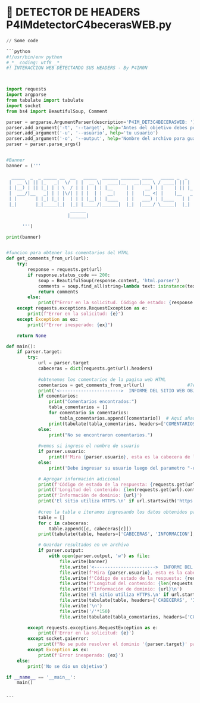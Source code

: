 # 👹 DETECTOR DE HEADERS   P4IMdetectorC4becerasWEB.py

````python
// Some code

```python
#!/usr/bin/env python
#_*_ coding: utf8 _*_
#! INTERACCION WEB DETECTANDO SUS HEADERS - By P4IM0N



import requests
import argparse
from tabulate import tabulate
import socket
from bs4 import BeautifulSoup, Comment

parser = argparse.ArgumentParser(description='P4IM_DET3C4BECERASWEB: ')
parser.add_argument('-t', '--target', help='Antes del objetivo debes poner el parametro "-t"')
parser.add_argument('-u', '--usuario', help='tu usuario')
parser.add_argument('-o', '--output', help='Nombre del archivo para guardar los resultados')
parser = parser.parse_args()


#Banner
banner = ('''
      
  _____  _  _ _____ __  __   _____  ______ _______ ____   _____ _  _   ____  ______ _____ ______ _____             _______          ________ ____  
 |  __ \| || |_   _|  \/  | |  __ \|  ____|__   __|___ \ / ____| || | |  _ \|  ____/ ____|  ____|  __ \     /\    / ____\ \        / /  ____|  _ \ 
 | |__) | || |_| | | \  / | | |  | | |__     | |    __) | |    | || |_| |_) | |__ | |    | |__  | |__) |   /  \  | (___  \ \  /\  / /| |__  | |_) |
 |  ___/|__   _| | | |\/| | | |  | |  __|    | |   |__ <| |    |__   _|  _ <|  __|| |    |  __| |  _  /   / /\ \  \___ \  \ \/  \/ / |  __| |  _ < 
 | |       | |_| |_| |  | | | |__| | |____   | |   ___) | |____   | | | |_) | |___| |____| |____| | \ \  / ____ \ ____) |  \  /\  /  | |____| |_) |
 |_|       |_|_____|_|  |_| |_____/|______|  |_|  |____/ \_____|  |_| |____/|______\_____|______|_|  \_\/_/    \_\_____/    \/  \/   |______|____/ 
                        ______                                                                                                                     
                       |______|                                                                                           by P4IM0N                         

      ''')

print(banner)


#funcion para obtener los comentarios del HTML
def get_comments_from_url(url):
    try:
        response = requests.get(url)
        if response.status_code == 200:
            soup = BeautifulSoup(response.content, 'html.parser')
            comments = soup.find_all(string=lambda text: isinstance(text, Comment))
            return comments
        else:
            print(f"Error en la solicitud. Código de estado: {response.status_code}")
    except requests.exceptions.RequestException as e:
        print(f"Error en la solicitud: {e}")
    except Exception as ex:
        print(f"Error inesperado: {ex}")

    return None

def main():
    if parser.target:
        try:
            url = parser.target
            cabeceras = dict(requests.get(url).headers)
            
            #obtenemos los comentarios de la pagina web HTML
            comentarios = get_comments_from_url(url)                #?ejecutamos la fiuncion que nos devuelve los comentarios encontrados en el html de la pagina objetivo usando BeautifulSoup
            print('<----------------------->  INFORME DEL SITIO WEB OBJETIVO  <----------------------->\n')
            if comentarios:
                print("Comentarios encontrados:")
                tabla_comentarios = [] 
                for comentario in comentarios:
                    tabla_comentarios.append([comentario])  # Aquí añadimos el comentario en una lista dentro de otra lista
                print(tabulate(tabla_comentarios, headers=['COMENTARIOS EN EL HTML'], tablefmt='grid'))
            else:
                print("No se encontraron comentarios.")
                
            #vemos si ingreso el nombre de usuario
            if parser.usuario:    
                print(f'Mira {parser.usuario}, esta es la cabecera de la pagina OBJETIVO:')
            else:
                print('Debe ingresar su usuario luego del parametro "-u"')

            # Agregar información adicional
            print(f'Código de estado de la respuesta: {requests.get(url).status_code}')
            print(f'Longitud del contenido: {len(requests.get(url).content)} bytes')
            print(f'Información de dominio: {url}')
            print('El sitio utiliza HTTPS.\n' if url.startswith('https') else 'El sitio no utiliza HTTPS.\n')
        
            #creo la tabla e iteramos ingresando los datos obtenidos para mostrar en la consola 
            table = []                               
            for c in cabeceras:
                table.append([c, cabeceras[c]])
            print(tabulate(table, headers=['CABECERAS', 'INFORMACION'], tablefmt='grid'))

            # Guardar resultados en un archivo
            if parser.output:
                with open(parser.output, 'w') as file:
                    file.write(banner)
                    file.write('<----------------------->  INFORME DEL SITIO WEB OBJETIVO  <----------------------->\n')
                    file.write(f'Mira {parser.usuario}, esta es la cabecera de la pagina OBJETIVO:\n' if parser.usuario else 'Debe ingresar su usuario luego del parametro "-u"\n')
                    file.write(f'Código de estado de la respuesta: {requests.get(url).status_code}\n')
                    file.write(f'Longitud del contenido: {len(requests.get(url).content)} bytes\n')
                    file.write(f'Información de dominio: {url}\n')
                    file.write('El sitio utiliza HTTPS.\n' if url.startswith('https') else 'El sitio no utiliza HTTPS.\n')
                    file.write(tabulate(table, headers=['CABECERAS', 'INFORMACION'], tablefmt='grid'))
                    file.write('\n')
                    file.write('/'*150)
                    file.write(tabulate(tabla_comentarios, headers=['COMENTARIOS EN EL HTML'], tablefmt='grid'))

        except requests.exceptions.RequestException as e:
            print(f'Error en la solicitud: {e}')
        except socket.gaierror:
            print(f"No se pudo resolver el dominio '{parser.target}' para obtener la dirección IP.")
        except Exception as ex:
            print(f'Error inesperado: {ex}')
    else:
        print('No se dio un objetivo')

if __name__ == '__main__':
    main()


```

````
